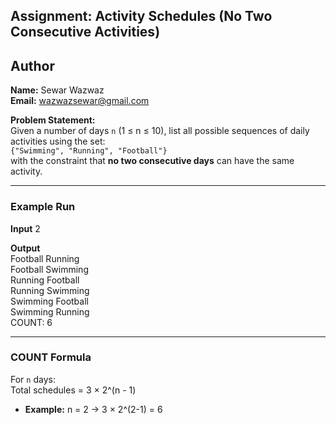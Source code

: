 ## Assignment: Activity Schedules (No Two Consecutive Activities)

## Author
**Name:** Sewar Wazwaz  
**Email:** wazwazsewar@gmail.com 

**Problem Statement:**  
Given a number of days `n` (1 ≤ n ≤ 10), list all possible sequences of daily activities using the set:  
`{"Swimming", "Running", "Football"}`  
with the constraint that **no two consecutive days** can have the same activity.

---

### Example Run
**Input**
2

**Output**  
Football Running  
Football Swimming  
Running Football  
Running Swimming  
Swimming Football  
Swimming Running  
COUNT: 6  

---

### COUNT Formula
For `n` days:  
Total schedules = 3 × 2^(n - 1)

- **Example:** n = 2 → 3 × 2^(2-1) = 6 
